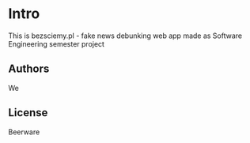 # Intro
This is bezsciemy.pl - fake news debunking web app made as Software Engineering semester project

## Authors
We

## License
Beerware
